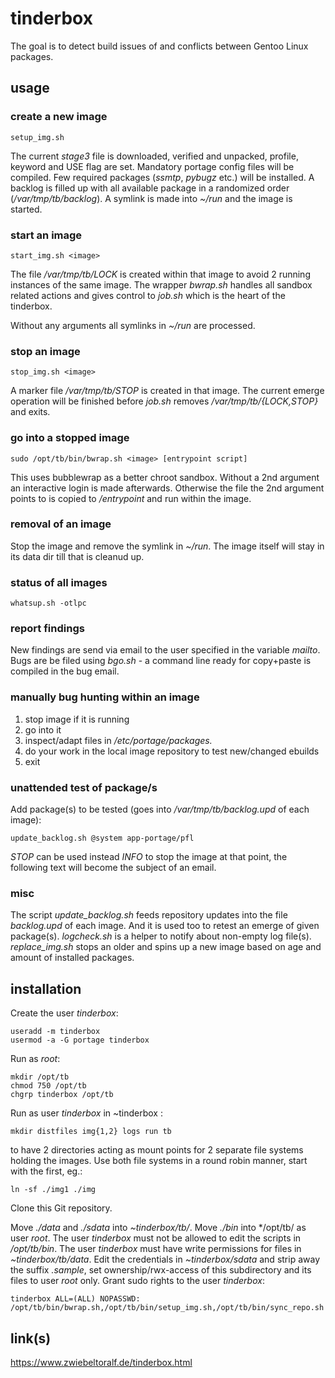 # tinderbox
The goal is to detect build issues of and conflicts between Gentoo Linux packages.

## usage
### create a new image

    setup_img.sh

The current *stage3* file is downloaded, verified and unpacked, profile, keyword and USE flag are set.
Mandatory portage config files will be compiled.
Few required packages (*ssmtp*, *pybugz* etc.) will be installed.
A backlog is filled up with all available package in a randomized order (*/var/tmp/tb/backlog*).
A symlink is made into *~/run* and the image is started.

### start an image
    
    start_img.sh <image>

The file */var/tmp/tb/LOCK* is created within that image to avoid 2 running instances of the same image.
The wrapper *bwrap.sh* handles all sandbox related actions and gives control to *job.sh* which is the heart of the tinderbox.

Without any arguments all symlinks in *~/run* are processed.

### stop an image

    stop_img.sh <image>

A marker file */var/tmp/tb/STOP* is created in that image.
The current emerge operation will be finished before *job.sh* removes */var/tmp/tb/{LOCK,STOP}* and exits.

### go into a stopped image

    sudo /opt/tb/bin/bwrap.sh <image> [entrypoint script]

This uses bubblewrap as a better chroot sandbox. Without a 2nd argument an interactive login is made afterwards. Otherwise the file the 2nd argument points to is copied to *<image>/entrypoint* and run within the image. 

### removal of an image

Stop the image and remove the symlink in *~/run*.
The image itself will stay in its data dir till that is cleanud up.

### status of all images

    whatsup.sh -otlpc

### report findings

New findings are send via email to the user specified in the variable *mailto*.
Bugs are be filed using *bgo.sh* - a command line ready for copy+paste is compiled in the bug email.

### manually bug hunting within an image

1. stop image if it is running
2. go into it
3. inspect/adapt files in */etc/portage/packages.*
4. do your work in the local image repository to test new/changed ebuilds
5. exit

### unattended test of package/s

Add package(s) to be tested (goes into */var/tmp/tb/backlog.upd* of each image):
    
    update_backlog.sh @system app-portage/pfl

*STOP* can be used instead *INFO* to stop the image at that point, the following text will become the subject of an email.

### misc
The script *update_backlog.sh* feeds repository updates into the file *backlog.upd* of each image.
And it is used too to retest an emerge of given package(s).
*logcheck.sh* is a helper to notify about non-empty log file(s).
*replace_img.sh* stops an older and spins up a new image based on age and amount of installed packages.

## installation
Create the user *tinderbox*:

    useradd -m tinderbox
    usermod -a -G portage tinderbox

Run as *root*:

    mkdir /opt/tb
    chmod 750 /opt/tb
    chgrp tinderbox /opt/tb

Run as user *tinderbox* in ~tinderbox :

    mkdir distfiles img{1,2} logs run tb

to have 2 directories acting as mount points for 2 separate file systems holding the images. Use both file systems in a round robin manner, start with the first, eg.:

    ln -sf ./img1 ./img

Clone this Git repository.

Move *./data* and *./sdata* into *~tinderbox/tb/*.
Move *./bin* into */opt/tb/ as user *root*.
The user *tinderbox* must not be allowed to edit the scripts in */opt/tb/bin*.
The user *tinderbox* must have write permissions for files in *~tinderbox/tb/data*.
Edit the credentials in *~tinderbox/sdata* and strip away the suffix *.sample*, set ownership/rwx-access of this subdirectory and its files to user *root* only.
Grant sudo rights to the user *tinderbox*:

    tinderbox ALL=(ALL) NOPASSWD: /opt/tb/bin/bwrap.sh,/opt/tb/bin/setup_img.sh,/opt/tb/bin/sync_repo.sh

## link(s)

https://www.zwiebeltoralf.de/tinderbox.html


